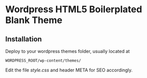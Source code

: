 # Wordpress HTML5 Boilerplated Blank Theme

## Installation

Deploy to your wordpress themes folder, usually located at

```
WORDPRESS_ROOT/wp-content/themes/
```

Edit the file *style.css* and header META for SEO accordingly.